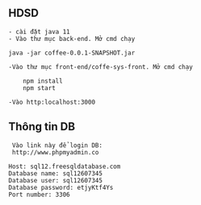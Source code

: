
## HDSD
    - cài đặt java 11
    - Vào thư mục back-end. Mở cmd chạy
```
java -jar coffee-0.0.1-SNAPSHOT.jar
```
    -Vào thư mục front-end/coffe-sys-front. Mở cmd chạy
```
    npm install
    npm start
```
    -Vào http:localhost:3000


## Thông tin DB
```
 Vào link này để login DB: 
 http://www.phpmyadmin.co
```
```
Host: sql12.freesqldatabase.com
Database name: sql12607345
Database user: sql12607345
Database password: etjyKtf4Ys
Port number: 3306


```

